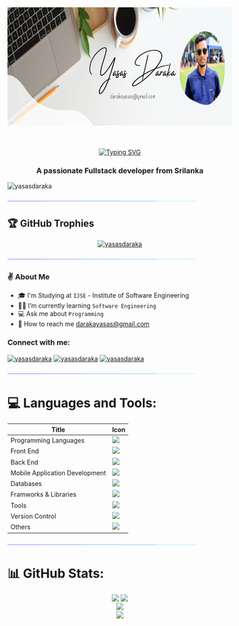 <div align="center">
  <img height="265" width="900" src="https://github.com/YasasDaraka/YasasDaraka/blob/main/Cover.jpg"/>
</div>
<br><br>
<div align="center"> 
  
[![Typing SVG](https://readme-typing-svg.herokuapp.com?font=Fira+Code&size=30&pause=1000&center=true&random=false&width=1000&lines=Hi+%F0%9F%91%8B%2C+I'm+Yasas+Daraka;IJSE+-+Institute+of+Software+Engineering&color=FFA633)](https://git.io/typing-svg)

</div>

<h3 align="center">A passionate Fullstack developer from Srilanka</h3>

<p align="left"> <img src="https://komarev.com/ghpvc/?username=yasasdaraka&label=Profile%20views&color=0e75b6&style=flat" alt="yasasdaraka" /> </p>

![115834477-dbab4500-a447-11eb-908a-139a6edaec5c](https://github.com/YasasDaraka/YasasDaraka/blob/main/line.gif)

## 🏆 GitHub Trophies
<p align="center">
 <a href="https://github.com/ryo-ma/github-profile-trophy">
  <img src="https://github-profile-trophy.vercel.app/?username=yasasdaraka&layout=compact&theme=algolia" alt="yasasdaraka" />
 </a>
</p>


![115834477-dbab4500-a447-11eb-908a-139a6edaec5c](https://github.com/YasasDaraka/YasasDaraka/blob/main/line.gif)

### ✌️ About Me

- 🎓 I'm Studying at `IJSE` - Institute of Software Engineering
- 👨‍💻 I’m currently learning `Software Engineering`
- 💻 Ask me about `Programming`
- 📧 How to reach me [darakayasas@gmail.com](https://www.darakayasas@gmail@gmail.com)

<h3 align="left">Connect with me:</h3>
<p align="left">
<a href="https://www.linkedin.com/in/yasas-daraka-88a164219/" target="blank"><img align="center" src="https://raw.githubusercontent.com/rahuldkjain/github-profile-readme-generator/master/src/images/icons/Social/linked-in-alt.svg" alt="yasasdaraka" height="30" width="40" /></a>
<a href="https://web.facebook.com/profile.php?id=100004201007051" target="blank"><img align="center" src="https://raw.githubusercontent.com/rahuldkjain/github-profile-readme-generator/master/src/images/icons/Social/facebook.svg" alt="yasasdaraka" height="30" width="40" /></a>
<a href="https://instagram.com/yasasdaraka" target="blank"><img align="center" src="https://raw.githubusercontent.com/rahuldkjain/github-profile-readme-generator/master/src/images/icons/Social/instagram.svg" alt="yasasdaraka" height="30" width="40" /></a>
</p>

<div align="center">

![115834477-dbab4500-a447-11eb-908a-139a6edaec5c](https://github.com/YasasDaraka/YasasDaraka/blob/main/line.gif)

</div>

# 💻 Languages and Tools:
<div align="center">

| Title                          | Icon                                                                                                             |
|--------------------------------|------------------------------------------------------------------------------------------------------------------|
| Programming Languages          | <img src="https://skillicons.dev/icons?i=java,js,ts"/>                                                           |
| Front End                      | <img src="https://skillicons.dev/icons?i=html,bootstrap,css,tailwind,materialui,js,react,ts" />                  |
| Back End                       | <img src="https://skillicons.dev/icons?i=hibernate,java,spring,nodejs,express" />                                |
| Mobile Application Development | <img src="https://skillicons.dev/icons?i=react,firebase"/>                                                       |
| Databases                      | <img src="https://skillicons.dev/icons?i=mysql,mongodb"/>                                                        |
| Framworks & Libraries          | <img src="https://skillicons.dev/icons?i=spring,hibernate,nodejs,express,bootstrap,react,tailwind,jquery"/>      |
| Tools                          | <img src="https://skillicons.dev/icons?i=figma,idea,vscode,androidstudio,postman,maven"/>                        |
| Version Control                | <img src="https://skillicons.dev/icons?i=git,github,gitlab"/>                                                    |
| Others                         | <img src="https://skillicons.dev/icons?i=regex,npm"/>                                                            |

</div>

![115834477-dbab4500-a447-11eb-908a-139a6edaec5c](https://github.com/YasasDaraka/YasasDaraka/blob/main/line.gif)

# 📊 GitHub Stats:

<div>
  <div align="center">

![](https://github-readme-stats.vercel.app/api/top-langs/?username=yasasdaraka&title_color=00e7ff&icon_color=00e7ff&bg_color=000000&text_color=FFFFFF&hide_border=true)
![](https://github-readme-stats.vercel.app/api/top-langs/?username=yasasdaraka&title_color=00e7ff&icon_color=00e7ff&bg_color=000000&text_color=FFFFFF&hide_border=true&include_all_commits=false&count_private=false&layout=compact)<br/>
![](https://github-readme-stats.vercel.app/api?username=yasasdaraka&title_color=00e7ff&icon_color=00e7ff&bg_color=000000&text_color=FFFFFF&hide_border=true&include_all_commits=false&count_private=false)<br/>
![](https://github-profile-trophy.vercel.app/?username=yasasdaraka&title_color=00e7ff&icon_color=00e7ff&bg_color=000000&text_color=FFFFFF&hide_border=true)<br/>


 </div>
</div>

